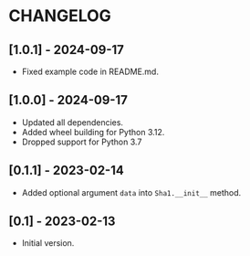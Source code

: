 # CHANGELOG

## [1.0.1] - 2024-09-17

- Fixed example code in README.md.

## [1.0.0] - 2024-09-17

- Updated all dependencies.
- Added wheel building for Python 3.12.
- Dropped support for Python 3.7

## [0.1.1] - 2023-02-14

- Added optional argument `data` into `Sha1.__init__` method.

## [0.1] - 2023-02-13

- Initial version.
